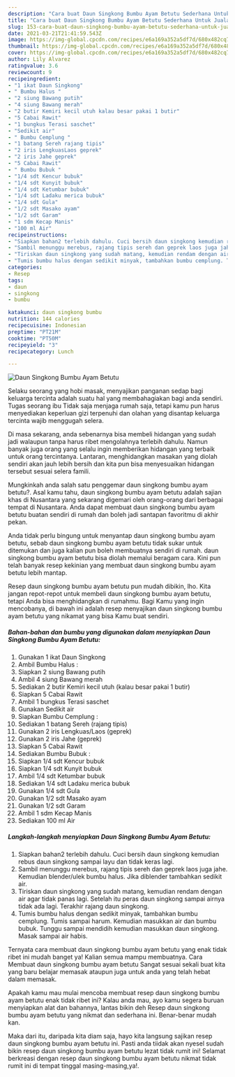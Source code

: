 ```yaml
---
description: "Cara buat Daun Singkong Bumbu Ayam Betutu Sederhana Untuk Jualan"
title: "Cara buat Daun Singkong Bumbu Ayam Betutu Sederhana Untuk Jualan"
slug: 153-cara-buat-daun-singkong-bumbu-ayam-betutu-sederhana-untuk-jualan
date: 2021-03-21T21:41:59.543Z
image: https://img-global.cpcdn.com/recipes/e6a169a352a5df7d/680x482cq70/daun-singkong-bumbu-ayam-betutu-foto-resep-utama.jpg
thumbnail: https://img-global.cpcdn.com/recipes/e6a169a352a5df7d/680x482cq70/daun-singkong-bumbu-ayam-betutu-foto-resep-utama.jpg
cover: https://img-global.cpcdn.com/recipes/e6a169a352a5df7d/680x482cq70/daun-singkong-bumbu-ayam-betutu-foto-resep-utama.jpg
author: Lily Alvarez
ratingvalue: 3.6
reviewcount: 9
recipeingredient:
- "1 ikat Daun Singkong"
- " Bumbu Halus "
- "2 siung Bawang putih"
- "4 siung Bawang merah"
- "2 butir Kemiri kecil utuh kalau besar pakai 1 butir"
- "5 Cabai Rawit"
- "1 bungkus Terasi saschet"
- "Sedikit air"
- " Bumbu Cemplung "
- "1 batang Sereh rajang tipis"
- "2 iris LengkuasLaos geprek"
- "2 iris Jahe geprek"
- "5 Cabai Rawit"
- " Bumbu Bubuk "
- "1/4 sdt Kencur bubuk"
- "1/4 sdt Kunyit bubuk"
- "1/4 sdt Ketumbar bubuk"
- "1/4 sdt Ladaku merica bubuk"
- "1/4 sdt Gula"
- "1/2 sdt Masako ayam"
- "1/2 sdt Garam"
- "1 sdm Kecap Manis"
- "100 ml Air"
recipeinstructions:
- "Siapkan bahan2 terlebih dahulu. Cuci bersih daun singkong kemudian rebus daun singkong sampai layu dan tidak keras lagi."
- "Sambil menunggu merebus, rajang tipis sereh dan geprek laos juga jahe. Kemudian blender/ulek bumbu halus. Jika diblender tambahkan sedikit air."
- "Tiriskan daun singkong yang sudah matang, kemudian rendam dengan air agar tidak panas lagi. Setelah itu peras daun singkong sampai airnya tidak ada lagi. Terakhir rajang daun singkong."
- "Tumis bumbu halus dengan sedikit minyak, tambahkan bumbu cemplung. Tumis sampai harum. Kemudian masukkan air dan bumbu bubuk. Tunggu sampai mendidih kemudian masukkan daun singkong. Masak sampai air habis."
categories:
- Resep
tags:
- daun
- singkong
- bumbu

katakunci: daun singkong bumbu 
nutrition: 144 calories
recipecuisine: Indonesian
preptime: "PT21M"
cooktime: "PT50M"
recipeyield: "3"
recipecategory: Lunch

---
```



![Daun Singkong Bumbu Ayam Betutu](https://img-global.cpcdn.com/recipes/e6a169a352a5df7d/680x482cq70/daun-singkong-bumbu-ayam-betutu-foto-resep-utama.jpg)

Selaku seorang yang hobi masak, menyajikan panganan sedap bagi keluarga tercinta adalah suatu hal yang membahagiakan bagi anda sendiri. Tugas seorang ibu Tidak saja menjaga rumah saja, tetapi kamu pun harus menyediakan keperluan gizi terpenuhi dan olahan yang disantap keluarga tercinta wajib menggugah selera.

Di masa  sekarang, anda sebenarnya bisa membeli hidangan yang sudah jadi walaupun tanpa harus ribet mengolahnya terlebih dahulu. Namun banyak juga orang yang selalu ingin memberikan hidangan yang terbaik untuk orang tercintanya. Lantaran, menghidangkan masakan yang diolah sendiri akan jauh lebih bersih dan kita pun bisa menyesuaikan hidangan tersebut sesuai selera famili. 



Mungkinkah anda salah satu penggemar daun singkong bumbu ayam betutu?. Asal kamu tahu, daun singkong bumbu ayam betutu adalah sajian khas di Nusantara yang sekarang digemari oleh orang-orang dari berbagai tempat di Nusantara. Anda dapat membuat daun singkong bumbu ayam betutu buatan sendiri di rumah dan boleh jadi santapan favoritmu di akhir pekan.

Anda tidak perlu bingung untuk menyantap daun singkong bumbu ayam betutu, sebab daun singkong bumbu ayam betutu tidak sukar untuk ditemukan dan juga kalian pun boleh membuatnya sendiri di rumah. daun singkong bumbu ayam betutu bisa diolah memalui beragam cara. Kini pun telah banyak resep kekinian yang membuat daun singkong bumbu ayam betutu lebih mantap.

Resep daun singkong bumbu ayam betutu pun mudah dibikin, lho. Kita jangan repot-repot untuk membeli daun singkong bumbu ayam betutu, tetapi Anda bisa menghidangkan di rumahmu. Bagi Kamu yang ingin mencobanya, di bawah ini adalah resep menyajikan daun singkong bumbu ayam betutu yang nikamat yang bisa Kamu buat sendiri.

<!--inarticleads1-->

##### Bahan-bahan dan bumbu yang digunakan dalam menyiapkan Daun Singkong Bumbu Ayam Betutu:

1. Gunakan 1 ikat Daun Singkong
1. Ambil  Bumbu Halus :
1. Siapkan 2 siung Bawang putih
1. Ambil 4 siung Bawang merah
1. Sediakan 2 butir Kemiri kecil utuh (kalau besar pakai 1 butir)
1. Siapkan 5 Cabai Rawit
1. Ambil 1 bungkus Terasi saschet
1. Gunakan Sedikit air
1. Siapkan  Bumbu Cemplung :
1. Sediakan 1 batang Sereh (rajang tipis)
1. Gunakan 2 iris Lengkuas/Laos (geprek)
1. Gunakan 2 iris Jahe (geprek)
1. Siapkan 5 Cabai Rawit
1. Sediakan  Bumbu Bubuk :
1. Siapkan 1/4 sdt Kencur bubuk
1. Siapkan 1/4 sdt Kunyit bubuk
1. Ambil 1/4 sdt Ketumbar bubuk
1. Sediakan 1/4 sdt Ladaku merica bubuk
1. Gunakan 1/4 sdt Gula
1. Gunakan 1/2 sdt Masako ayam
1. Gunakan 1/2 sdt Garam
1. Ambil 1 sdm Kecap Manis
1. Sediakan 100 ml Air




<!--inarticleads2-->

##### Langkah-langkah menyiapkan Daun Singkong Bumbu Ayam Betutu:

1. Siapkan bahan2 terlebih dahulu. Cuci bersih daun singkong kemudian rebus daun singkong sampai layu dan tidak keras lagi.
1. Sambil menunggu merebus, rajang tipis sereh dan geprek laos juga jahe. Kemudian blender/ulek bumbu halus. Jika diblender tambahkan sedikit air.
1. Tiriskan daun singkong yang sudah matang, kemudian rendam dengan air agar tidak panas lagi. Setelah itu peras daun singkong sampai airnya tidak ada lagi. Terakhir rajang daun singkong.
1. Tumis bumbu halus dengan sedikit minyak, tambahkan bumbu cemplung. Tumis sampai harum. Kemudian masukkan air dan bumbu bubuk. Tunggu sampai mendidih kemudian masukkan daun singkong. Masak sampai air habis.




Ternyata cara membuat daun singkong bumbu ayam betutu yang enak tidak ribet ini mudah banget ya! Kalian semua mampu membuatnya. Cara Membuat daun singkong bumbu ayam betutu Sangat sesuai sekali buat kita yang baru belajar memasak ataupun juga untuk anda yang telah hebat dalam memasak.

Apakah kamu mau mulai mencoba membuat resep daun singkong bumbu ayam betutu enak tidak ribet ini? Kalau anda mau, ayo kamu segera buruan menyiapkan alat dan bahannya, lantas bikin deh Resep daun singkong bumbu ayam betutu yang nikmat dan sederhana ini. Benar-benar mudah kan. 

Maka dari itu, daripada kita diam saja, hayo kita langsung sajikan resep daun singkong bumbu ayam betutu ini. Pasti anda tiidak akan nyesel sudah bikin resep daun singkong bumbu ayam betutu lezat tidak rumit ini! Selamat berkreasi dengan resep daun singkong bumbu ayam betutu nikmat tidak rumit ini di tempat tinggal masing-masing,ya!.

